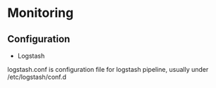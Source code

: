 # Monitoring
## Configuration
 * Logstash
 
  logstash.conf is configuration file for logstash pipeline, usually under /etc/logstash/conf.d
